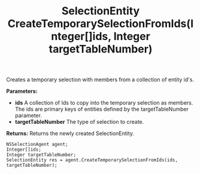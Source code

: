 ﻿---
uid: crmscript_ref_NSSelectionAgent_CreateTemporarySelectionFromIds
title: SelectionEntity CreateTemporarySelectionFromIds(Integer[]ids, Integer targetTableNumber)
intellisense: NSSelectionAgent.CreateTemporarySelectionFromIds
keywords: NSSelectionAgent, CreateTemporarySelectionFromIds
so.topic: reference
---

Creates a temporary selection with members from a collection of entity id's.

**Parameters:**
 - **ids** A collection of Ids to copy into the temporary selection as members. The ids are primary keys of entities defined by the targetTableNumber parameter.
 - **targetTableNumber** The type of selection to create.

**Returns:** Returns the newly created SelectionEntity.

```crmscript
NSSelectionAgent agent;
Integer[]ids;
Integer targetTableNumber;
SelectionEntity res = agent.CreateTemporarySelectionFromIds(ids, targetTableNumber);
```


